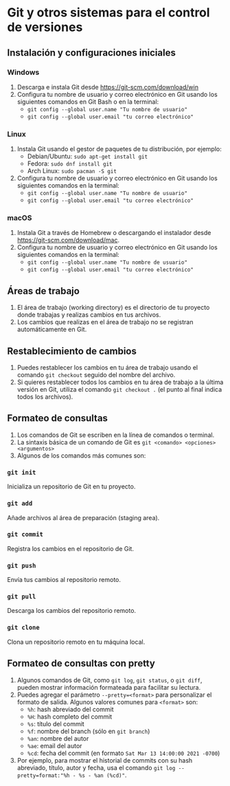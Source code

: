 # Git y otros sistemas para el control de versiones

## Instalación y configuraciones iniciales

### Windows
1. Descarga e instala Git desde https://git-scm.com/download/win
2. Configura tu nombre de usuario y correo electrónico en Git usando los siguientes comandos en Git Bash o en la terminal:
    - `git config --global user.name "Tu nombre de usuario"`
    - `git config --global user.email "tu correo electrónico"`

### Linux
1. Instala Git usando el gestor de paquetes de tu distribución, por ejemplo:
    - Debian/Ubuntu: `sudo apt-get install git`
    - Fedora: `sudo dnf install git`
    - Arch Linux: `sudo pacman -S git`
2. Configura tu nombre de usuario y correo electrónico en Git usando los siguientes comandos en la terminal:
    - `git config --global user.name "Tu nombre de usuario"`
    - `git config --global user.email "tu correo electrónico"`

### macOS
1. Instala Git a través de Homebrew o descargando el instalador desde https://git-scm.com/download/mac.
2. Configura tu nombre de usuario y correo electrónico en Git usando los siguientes comandos en la terminal:
    - `git config --global user.name "Tu nombre de usuario"`
    - `git config --global user.email "tu correo electrónico"`

## Áreas de trabajo

1. El área de trabajo (working directory) es el directorio de tu proyecto donde trabajas y realizas cambios en tus archivos.
2. Los cambios que realizas en el área de trabajo no se registran automáticamente en Git.

## Restablecimiento de cambios

1. Puedes restablecer los cambios en tu área de trabajo usando el comando `git checkout` seguido del nombre del archivo.
2. Si quieres restablecer todos los cambios en tu área de trabajo a la última versión en Git, utiliza el comando `git checkout .` (el punto al final indica todos los archivos).

## Formateo de consultas

1. Los comandos de Git se escriben en la línea de comandos o terminal.
2. La sintaxis básica de un comando de Git es `git <comando> <opciones> <argumentos>`
3. Algunos de los comandos más comunes son:

### `git init`
Inicializa un repositorio de Git en tu proyecto.

### `git add`
Añade archivos al área de preparación (staging area).

### `git commit`
Registra los cambios en el repositorio de Git.

### `git push`
Envía tus cambios al repositorio remoto.

### `git pull`
Descarga los cambios del repositorio remoto.

### `git clone`
Clona un repositorio remoto en tu máquina local.

## Formateo de consultas con pretty

1. Algunos comandos de Git, como `git log`, `git status`, o `git diff`, pueden mostrar información formateada para facilitar su lectura.
2. Puedes agregar el parámetro `--pretty=<format>` para personalizar el formato de salida. Algunos valores comunes para `<format>` son:
    - `%h`: hash abreviado del commit
    - `%H`: hash completo del commit
    - `%s`: título del commit
    - `%f`: nombre del branch (sólo en `git branch`)
    - `%an`: nombre del autor
    - `%ae`: email del autor
    - `%cd`: fecha del commit (en formato `Sat Mar 13 14:00:00 2021 -0700`)
3. Por ejemplo, para mostrar el historial de commits con su hash abreviado, título, autor y fecha, usa el comando `git log --pretty=format:"%h - %s - %an (%cd)"`.

